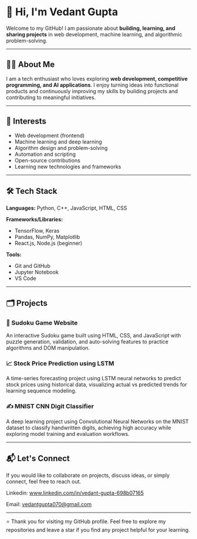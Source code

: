 # 👋 Hi, I'm Vedant Gupta

Welcome to my GitHub! I am passionate about **building, learning, and sharing projects** in web development, machine learning, and algorithmic problem-solving.

---

## 🧑‍💻 About Me

I am a tech enthusiast who loves exploring **web development, competitive programming, and AI applications**. I enjoy turning ideas into functional products and continuously improving my skills by building projects and contributing to meaningful initiatives.

---

## 🚀 Interests

- Web development (frontend)
- Machine learning and deep learning
- Algorithm design and problem-solving
- Automation and scripting
- Open-source contributions
- Learning new technologies and frameworks

---

## 🛠️ Tech Stack

**Languages:** Python, C++, JavaScript, HTML, CSS

**Frameworks/Libraries:**
- TensorFlow, Keras
- Pandas, NumPy, Matplotlib
- React.js, Node.js (beginner)

**Tools:**
- Git and GitHub
- Jupyter Notebook
- VS Code

---

## 🗂️ Projects

### 🧩 Sudoku Game Website
An interactive Sudoku game built using HTML, CSS, and JavaScript with puzzle generation, validation, and auto-solving features to practice algorithms and DOM manipulation.

### 📈 Stock Price Prediction using LSTM
A time-series forecasting project using LSTM neural networks to predict stock prices using historical data, visualizing actual vs predicted trends for learning sequence modeling.

### ✍️ MNIST CNN Digit Classifier
A deep learning project using Convolutional Neural Networks on the MNIST dataset to classify handwritten digits, achieving high accuracy while exploring model training and evaluation workflows.

---

## 📬 Let's Connect

If you would like to collaborate on projects, discuss ideas, or simply connect, feel free to reach out.

Linkedin: www.linkedin.com/in/vedant-gupta-698b07165

Email: vedantgupta070@gmail.com

---

⭐ Thank you for visiting my GitHub profile. Feel free to explore my repositories and leave a star if you find any project helpful for your learning.
